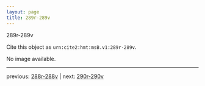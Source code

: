 ```yaml
---
layout: page
title: 289r-289v
---
```


289r-289v

Cite this object as `urn:cite2:hmt:msB.v1:289r-289v`.

No image available. 



---

previous: [288r-288v](../288r-288v/) | next: [290r-290v](../290r-290v/)